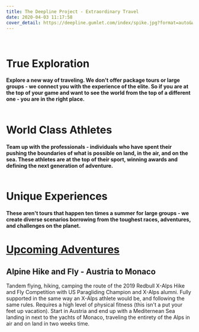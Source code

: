```yaml
---
title: The Deepline Project - Extraordinary Travel
date: 2020-04-03 11:17:58
cover_detail: https://deepline.gumlet.com/index/spike.jpg?format=auto&width=1500&mode=crop&crop=top&ar=3.5:1
---
```

<br>
<div class="workpage_imgleft">
        <img src="https://deepline.gumlet.com/index/smoke.jpeg?format=auto&mode=crop&crop=entropy&height=250" class="media" alt=""/>
        <div class="caption">
            <div class="work_title">
                <h1>True Exploration</h1>
            </div>
        </div>
</div>
<div class="workpage_right">
<h4>
Explore a new way of traveling. We don't offer package tours or large groups - we connect you with the experience of the elite. So if you are at the top of your game and want to see the world from the top of a different one - you are in the right place.
</h4>
</div>


<div class="workpage_imgleft">
        <img src="https://deepline.gumlet.com/index/pg.jpg?format=auto&mode=crop&crop=smart&height=250" class="media" alt=""/>
        <div class="caption">
            <div class="work_title">
                <h1>World Class Athletes</h1>
            </div>
        </div>
</div>
<div class="workpage_right">
<h4>Team up with the professionals - individuals who have spent their pushing the boundaries of what is possible on land, in the air, and on the sea. These athletes are at the top of their sport, winning awards and defining the next generation of adventure.</h4>
</div>

<div class="workpage_imgleft">
        <img src="https://deepline.gumlet.com/index/mtn.jpg?format=auto&mode=crop&crop=smart&height=250" class="media" alt=""/>
        <div class="caption">
            <div class="work_title">
                <h1>Unique Experiences</h1>
            </div>
        </div>
</div>
<div class="workpage_right">
<h4>
These aren't tours that happen ten times a summer for large groups - we create diverse scenarios borrowing from the toughest races, adventures, and challenges on the planet.
</h4>
</div>


<div class="upcoming">

<h1><u>Upcoming Adventures</u></h1>
<div class="workpage_left">

<h2>Alpine Hike and Fly - Austria to Monaco</h2>
Tandem flying, hiking, camping the route of the 2019 Redbull X-Alps Hike and Fly Competition with US Paragliding Champion and X-Alps alumni. Fully supported in the same way an X-Alps athlete would be, and following the same rules. Requires a high level of physical fitness (this isn't a put your feet up vacation). Start in Austria and end up with a Mediternean Sea landing in next to the yachts of Monaco, traveling the entirety of the Alps in air and on land in two weeks time.
</div>
<div class="workpage_imgright">
        <img src="https://deepline.gumlet.com/index/pg.jpg?format=auto&mode=crop&crop=smart&height=400" class="media" alt=""/>
</div>

</div>

